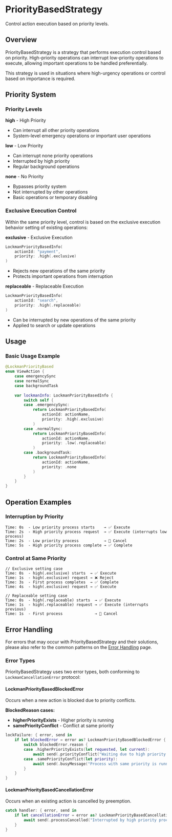 # PriorityBasedStrategy

Control action execution based on priority levels.

## Overview

PriorityBasedStrategy is a strategy that performs execution control based on priority. High-priority operations can interrupt low-priority operations to execute, allowing important operations to be handled preferentially.

This strategy is used in situations where high-urgency operations or control based on importance is required.

## Priority System

### Priority Levels

**high** - High Priority
- Can interrupt all other priority operations
- System-level emergency operations or important user operations

**low** - Low Priority
- Can interrupt none priority operations
- Interrupted by high priority
- Regular background operations

**none** - No Priority
- Bypasses priority system
- Not interrupted by other operations
- Basic operations or temporary disabling

### Exclusive Execution Control

Within the same priority level, control is based on the exclusive execution behavior setting of existing operations:

**exclusive** - Exclusive Execution

```swift
LockmanPriorityBasedInfo(
    actionId: "payment",
    priority: .high(.exclusive)
)
```

- Rejects new operations of the same priority
- Protects important operations from interruption

**replaceable** - Replaceable Execution

```swift
LockmanPriorityBasedInfo(
    actionId: "search", 
    priority: .high(.replaceable)
)
```

- Can be interrupted by new operations of the same priority
- Applied to search or update operations

## Usage

### Basic Usage Example

```swift
@LockmanPriorityBased
enum ViewAction {
    case emergencySync
    case normalSync
    case backgroundTask
    
    var lockmanInfo: LockmanPriorityBasedInfo {
        switch self {
        case .emergencySync:
            return LockmanPriorityBasedInfo(
                actionId: actionName,
                priority: .high(.exclusive)
            )
        case .normalSync:
            return LockmanPriorityBasedInfo(
                actionId: actionName,
                priority: .low(.replaceable)
            )
        case .backgroundTask:
            return LockmanPriorityBasedInfo(
                actionId: actionName,
                priority: .none
            )
        }
    }
}
```


## Operation Examples

### Interruption by Priority

```
Time: 0s  - Low priority process starts    → ✅ Execute
Time: 2s  - High priority process request  → ✅ Execute (interrupts low process)
Time: 2s  - Low priority process           → 🛑 Cancel
Time: 5s  - High priority process complete → ✅ Complete
```

### Control at Same Priority

```
// Exclusive setting case
Time: 0s  - high(.exclusive) starts  → ✅ Execute
Time: 1s  - high(.exclusive) request → ❌ Reject
Time: 3s  - First process completes  → ✅ Complete
Time: 4s  - high(.exclusive) request → ✅ Execute

// Replaceable setting case
Time: 0s  - high(.replaceable) starts  → ✅ Execute
Time: 1s  - high(.replaceable) request → ✅ Execute (interrupts previous)
Time: 1s  - First process              → 🛑 Cancel
```

## Error Handling

For errors that may occur with PriorityBasedStrategy and their solutions, please also refer to the common patterns on the [Error Handling](<doc:ErrorHandling>) page.

### Error Types

PriorityBasedStrategy uses two error types, both conforming to `LockmanCancellationError` protocol:

#### LockmanPriorityBasedBlockedError

Occurs when a new action is blocked due to priority conflicts.

**BlockedReason cases:**
- **higherPriorityExists** - Higher priority is running
- **samePriorityConflict** - Conflict at same priority

```swift
lockFailure: { error, send in
    if let blockedError = error as? LockmanPriorityBasedBlockedError {
        switch blockedError.reason {
        case .higherPriorityExists(let requested, let current):
            await send(.priorityConflict("Waiting due to high priority process running"))
        case .samePriorityConflict(let priority):
            await send(.busyMessage("Process with same priority is running"))
        }
    }
}
```

#### LockmanPriorityBasedCancellationError

Occurs when an existing action is cancelled by preemption.

```swift
catch handler: { error, send in
    if let cancellationError = error as? LockmanPriorityBasedCancellationError {
        await send(.processCancelled("Interrupted by high priority process: \(cancellationError.cancelledInfo.actionId)"))
    }
}
```

